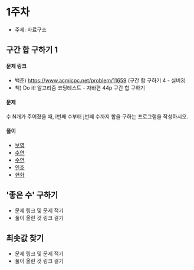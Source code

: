 # 1주차

- 주제: 자료구조

## 구간 합 구하기 1	

#### 문제 링크
- 백준) https://www.acmicpc.net/problem/11659 (구간 합 구하기 4 - 실버3)
- 책) Do it! 알고리즘 코딩테스트 - 자바편 44p 구간 합 구하기

#### 문제

수 N개가 주어졌을 때, i번째 수부터 j번째 수까지 합을 구하는 프로그램을 작성하시오.

#### 풀이
  - [보영](./README.md)
  - [수연](./README.md)
  - [수연](./README.md)
  - [인호](../../풀이/인호/1주차/test.java)
  - [현화](./README.md)
 
## '좋은 수' 구하기	

- 문제 링크 및 문제 적기
- 풀이 올린 것 링크 걸기

## 최솟값 찾기

- 문제 링크 및 문제 적기
- 풀이 올린 것 링크 걸기
